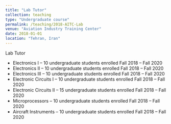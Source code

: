 ```yaml
---
title: "Lab Tutor"
collection: teaching
type: "Undergraduate course"
permalink: /teaching/2018-AITC-Lab
venue: "Aviation Industry Training Center"
date: 2018-01-01
location: "Tehran, Iran"
---
```


Lab Tutor
* Electronics I – 10 undergraduate students enrolled	 Fall 2018 – Fall 2020
* Electronics II – 10 undergraduate students enrolled	 Fall 2018 – Fall 2020
* Electronics III – 10 undergraduate students enrolled	 Fall 2018 – Fall 2020
* Electronic Circuits I – 10 undergraduate students enrolled	 Fall 2018 – Fall 2020
* Electronic Circuits II – 15 undergraduate students enrolled	 Fall 2018 – Fall 2020
* Microprocessors – 10 undergraduate students enrolled	 Fall 2018 – Fall 2020
* Aircraft Instruments – 10 undergraduate students enrolled	 Fall 2018 – Fall 2020